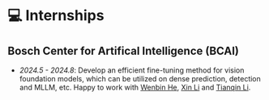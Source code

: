 # 💻 Internships

## Bosch Center for Artifical Intelligence (BCAI)
- *2024.5 - 2024.8*: Develop an efficient fine-tuning method for vision foundation models, which can be utilized on dense prediction, detection and MLLM, etc. Happy to work with [Wenbin He](https://hewenbin.github.io/), [Xin Li](https://scholar.google.com/citations?hl=zh-CN&user=KkPdvB8AAAAJ) and [Tianqin Li](https://crazy-jack.github.io). 